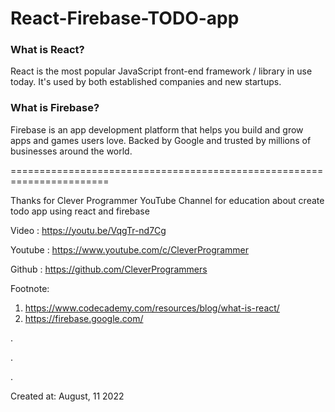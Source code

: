 # React-Firebase-TODO-app

### What is React?

React is the most popular JavaScript front-end framework / library in use today. It's used by both established companies and new startups.

### What is Firebase?

Firebase is an app development platform that helps you build and grow apps and games users love. Backed by Google and trusted by millions of businesses around the world.


=======================================================================


Thanks for Clever Programmer YouTube Channel for education about create todo app using react and firebase

Video : https://youtu.be/VqgTr-nd7Cg

Youtube : https://www.youtube.com/c/CleverProgrammer

Github : https://github.com/CleverProgrammers

Footnote:

1. https://www.codecademy.com/resources/blog/what-is-react/
2. https://firebase.google.com/

.

.

.

Created at: August, 11 2022
